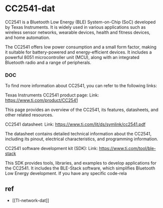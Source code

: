 
# CC2541-dat 

CC2541 is a Bluetooth Low Energy (BLE) System-on-Chip (SoC) developed by Texas Instruments. It is widely used in various applications such as wireless sensor networks, wearable devices, health and fitness devices, and home automation.

The CC2541 offers low power consumption and a small form factor, making it suitable for battery-powered and energy-efficient devices. It includes a powerful 8051 microcontroller unit (MCU), along with an integrated Bluetooth radio and a range of peripherals.


### DOC 

To find more information about CC2541, you can refer to the following links:

Texas Instruments CC2541 product page: Link: https://www.ti.com/product/CC2541

This page provides an overview of the CC2541, its features, datasheets, and other related resources.


CC2541 datasheet: Link: https://www.ti.com/lit/ds/symlink/cc2541.pdf

The datasheet contains detailed technical information about the CC2541, including its pinout, electrical characteristics, and programming information.


CC2541 software development kit (SDK): Link: https://www.ti.com/tool/ble-stack

This SDK provides tools, libraries, and examples to develop applications for the CC2541. It includes the BLE-Stack software, which simplifies Bluetooth Low Energy development.
If you have any specific code-rela


## ref 

- [[TI-network-dat]]